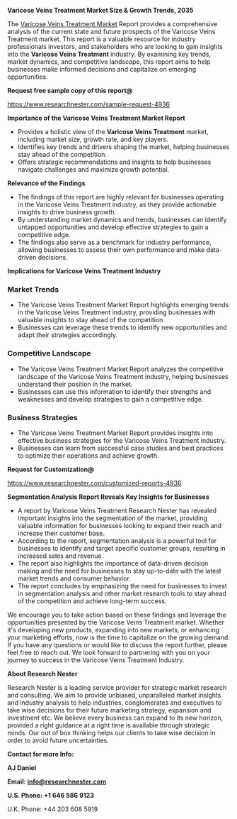 ﻿<a name="_hlk168570615"></a><a name="_hlk168498031"></a>**Varicose Veins Treatment Market Size & Growth Trends, 2035**

The [Varicose Veins Treatment Market](https://www.researchnester.com/reports/varicose-vein-treatment-market/4936) Report provides a comprehensive analysis of the current state and future prospects of the Varicose Veins Treatment market. This report is a valuable resource for industry professionals investors, and stakeholders who are looking to gain insights into the **Varicose Veins Treatment** industry. By examining key trends, market dynamics, and competitive landscape, this report aims to help businesses make informed decisions and capitalize on emerging opportunities.

**Request free sample copy of this report@**

<https://www.researchnester.com/sample-request-4936> 

**Importance of the Varicose Veins Treatment Market Report**

- Provides a holistic view of the **Varicose Veins Treatment** market, including market size, growth rate, and key players.
- Identifies key trends and drivers shaping the market, helping businesses stay ahead of the competition.
- Offers strategic recommendations and insights to help businesses navigate challenges and maximize growth potential.

**Relevance of the Findings**

- The findings of this report are highly relevant for businesses operating in the Varicose Veins Treatment industry, as they provide actionable insights to drive business growth.
- By understanding market dynamics and trends, businesses can identify untapped opportunities and develop effective strategies to gain a competitive edge.
- The findings also serve as a benchmark for industry performance, allowing businesses to assess their own performance and make data-driven decisions.

**Implications for Varicose Veins Treatment Industry**
### **Market Trends**
- The Varicose Veins Treatment Market Report highlights emerging trends in the Varicose Veins Treatment industry, providing businesses with valuable insights to stay ahead of the competition.
- Businesses can leverage these trends to identify new opportunities and adapt their strategies accordingly.
### **Competitive Landscape**
- The Varicose Veins Treatment Market Report analyzes the competitive landscape of the Varicose Veins Treatment industry, helping businesses understand their position in the market.
- Businesses can use this information to identify their strengths and weaknesses and develop strategies to gain a competitive edge.
### **Business Strategies**
- The Varicose Veins Treatment Market Report provides insights into effective business strategies for the Varicose Veins Treatment industry.
- Businesses can learn from successful case studies and best practices to optimize their operations and achieve growth.

**Request for Customization@**

<https://www.researchnester.com/customized-reports-4936> 

**Segmentation Analysis Report Reveals Key Insights for Businesses**

- A report by Varicose Veins Treatment Research Nester has revealed important insights into the segmentation of the market, providing valuable information for businesses looking to expand their reach and increase their customer base.
- According to the report, segmentation analysis is a powerful tool for businesses to identify and target specific customer groups, resulting in increased sales and revenue.
- The report also highlights the importance of data-driven decision making and the need for businesses to stay up-to-date with the latest market trends and consumer behavior.
- The report concludes by emphasizing the need for businesses to invest in segmentation analysis and other market research tools to stay ahead of the competition and achieve long-term success.

We encourage you to take action based on these findings and leverage the opportunities presented by the Varicose Veins Treatment market. Whether it's developing new products, expanding into new markets, or enhancing your marketing efforts, now is the time to capitalize on the growing demand. If you have any questions or would like to discuss the report further, please feel free to reach out. We look forward to partnering with you on your journey to success in the Varicose Veins Treatment Industry.

**About Research Nester**

Research Nester is a leading service provider for strategic market research and consulting. We aim to provide unbiased, unparalleled market insights and industry analysis to help industries, conglomerates and executives to take wise decisions for their future marketing strategy, expansion and investment etc. We believe every business can expand to its new horizon, provided a right guidance at a right time is available through strategic minds. Our out of box thinking helps our clients to take wise decision in order to avoid future uncertainties.

**Contact for more Info:**

**AJ Daniel**

**Email: info@researchnester.com**

**U.S. Phone: +1 646 586 9123**

U.K. Phone: +44 203 608 5919



